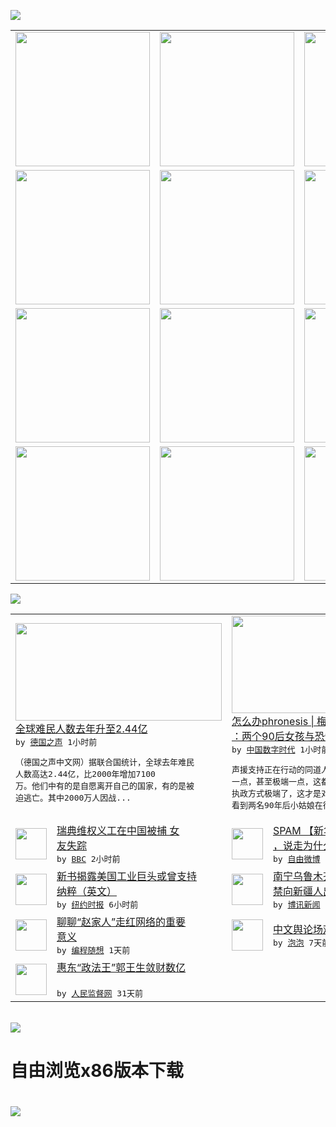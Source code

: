

<a href="https://github.com/greatfire/z/raw/master/FreeBrowser.apk"><img src="https://raw.githubusercontent.com/greatfire/wiki/master/x/header.png" /></a><table><tr><td width="262" align="center" valign="center"><a href="https://github.com/greatfire/wiki/wiki/nyt" title="纽约时报中文网 国际纵览"><img src="https://raw.githubusercontent.com/greatfire/wiki/master/x/nyt_flag.png" width="215"/></a></td><td width="262" align="center" valign="center"><a href="https://github.com/greatfire/wiki/wiki/dw" title=""><img src="https://raw.githubusercontent.com/greatfire/wiki/master/x/dw_flag.png" width="215"/></a></td><td width="262" align="center" valign="center"><a href="https://github.com/greatfire/wiki/wiki/rmjd" title=""><img src="https://raw.githubusercontent.com/greatfire/wiki/master/x/rmjd_flag.png" width="215"/></a></td></tr><tr><td width="262" align="center" valign="center"><a href="https://github.com/paopaonetizen/website" title="泡泡 - 未经审查的互联网信息"><img src="https://raw.githubusercontent.com/greatfire/wiki/master/x/pp_flag.png" width="215"/></a></td><td width="262" align="center" valign="center"><a href="https://github.com/getlantern/mirror" title="以及自由微博和GreatFire.org官方中文论坛"><img src="https://raw.githubusercontent.com/greatfire/wiki/master/x/lantern_flag.png" width="215"/></a></td><td width="262" align="center" valign="center"><a href="https://github.com/cdtmirrors/m/" title=""><img src="https://raw.githubusercontent.com/greatfire/wiki/master/x/cdt_flag.png" width="215"/></a></td></tr><tr><td width="262" align="center" valign="center"><a href="https://github.com/program-think/blog" title="编程随想的博客"><img src="https://raw.githubusercontent.com/greatfire/wiki/master/x/pt_flag.png" width="215"/></a></td><td width="262" align="center" valign="center"><a href="https://github.com/greatfire/wiki/wiki/bbc" title=""><img src="https://raw.githubusercontent.com/greatfire/wiki/master/x/bbc_flag.png" width="215"/></a></td><td width="262" align="center" valign="center"><a href="https://github.com/freeweibo/s" title="自由微博 - 匿名和不受屏蔽的新浪微博搜索"><img src="https://raw.githubusercontent.com/greatfire/wiki/master/x/fw_flag.png" width="215"/></a></td></tr><tr><td width="262" align="center" valign="center"><a href="https://github.com/greatfire/wiki/wiki/google" title=""><img src="https://raw.githubusercontent.com/greatfire/wiki/master/x/google_flag.png" width="215"/></a></td><td width="262" align="center" valign="center"><a href="https://github.com/bxnews/boxun" title=""><img src="https://raw.githubusercontent.com/greatfire/wiki/master/x/bx_flag.png" width="215"/></a></td><td width="262" align="center" valign="center"><a href="https://github.com/greatfire/wiki/wiki/open-source" title="欢迎访问GreatFire.org开发者项目网站"><img src="https://raw.githubusercontent.com/greatfire/wiki/master/x/open-source_flag.png" width="215"/></a></td></tr></table><img src="https://raw.githubusercontent.com/greatfire/wiki/master/x/newsfeed text.png" /><table cols="4"><tr><td colspan="2" width="380"><a href="http://dw.com/p/1HcKo?maca=chi-GK-text-greatfire-all-chinese-15625-xml-mrss"><img src="http://www.dw.com/image/0,,18177293_302,00.jpg" width="330" height="156"/></a></br><a href="http://dw.com/p/1HcKo?maca=chi-GK-text-greatfire-all-chinese-15625-xml-mrss">全球难民人数去年升至2.44亿</a></br><kbd> by <a href="http://dw.de">德国之声</a> 1小时前 </kbd></br><pre>（德国之声中文网）据联合国统计，全球去年难民<br/>人数高达2.44亿，比2000年增加7100<br/>万。他们中有的是自愿离开自己的国家，有的是被<br/>迫逃亡。其中2000万人因战...</pre></td><td colspan="2" width="380"><a href="http://feedproxy.google.com/~r/chinadigitaltimes/yqjh/~3/X1f3lQFG-X4/"><img src="http://chinadigitaltimes.net/chinese/files/2016/01/Screen-Shot-2016-01-13-at-%E4%B8%8A%E5%8D%881.58.03.png" width="330" height="156"/></a></br><a href="http://feedproxy.google.com/~r/chinadigitaltimes/yqjh/~3/X1f3lQFG-X4/">怎么办phronesis | 梅春来律师<br/>：两个90后女孩与恐怖到令人心塞的指控</a></br><kbd> by <a href="http://chinadigitaltimes.net/chinese/">中国数字时代</a> 1小时前 </kbd></br><pre>声援支持正在行动的同道人的思想可以左一点或右<br/>一点，甚至极端一点，这都不可怕，但如果国家的<br/>执政方式极端了，这才是对中国的真正颠覆。昨天<br/>看到两名90年后小姑娘在律师...</pre></td></tr><tr><td><img src="http://a.files.bbci.co.uk/worldservice/live/assets/images/2016/01/13/160113081346_security_personnel_at_beijing_airport_144x81_reuters_nocredit.jpg" width="50" height="50"/></td><td width="280"><a href="http://www.bbc.com/zhongwen/simp/china/2016/01/160113_sweden_activist_girlfriend_disappear">瑞典维权义工在中国被捕  女<br/>友失踪</a></br><kbd> by <a href="http://www.bbc.co.uk/zhongwen/simp">BBC</a> 2小时前 </kbd></td><td><img src="http://ww1.sinaimg.cn/large/928aba1egw1ezxvy2fdkej20fa0cndh5.jpg" width="50" height="50"/></td><td width="280"><a href="https://freeweibo.com/weibo/3930840847871958">SPAM 【新华社：携程在手<br/>，说走为什么走不了？】...</a></br><kbd> by <a href="https://freeweibo.com/">自由微博</a> 3小时前 </kbd></td></tr><tr><td><img src="http://static01.nyt.com/images/2016/01/12/us/12KOCHweb1-sub/12KOCHweb1-sub-articleLarge.jpg" width="50" height="50"/></td><td width="280"><a href="https://d3qlz4p8smvoli.cloudfront.net/usa/20160113/cc13koch/">新书揭露美国工业巨头或曾支持<br/>纳粹（英文）</a></br><kbd> by <a href="http://m.cn.nytimes.com/">纽约时报</a> 6小时前 </kbd></td><td><img src="https://raw.githubusercontent.com/greatfire/wiki/master/x/bx_logo.png" width="50" height="50"/></td><td width="280"><a href="http://www.boxun.com/news/gb/china/2016/01/201601130745.shtml">南宁乌鲁木齐直通火车当局下令<br/>禁向新疆人出租屋请看博...</a></br><kbd> by <a href="http://www.boxun.com">博讯新闻</a> 11小时前 </kbd></td></tr><tr><td><img src="http://lh5.googleusercontent.com/XsTAQ9LGTmnDWZT5BZVa4nsWbBO_gWD4qj6GWz2WfO0jXJ3tizjtzNkB0vwo95XBq5raBHouowJNCQFla4nlccXkwFvNN6yEvu9r7ON6P7SV0O-wQ_dIHxeR-GcZam2c8H6JDPMRog" width="50" height="50"/></td><td width="280"><a href="http://feedproxy.google.com/~r/programthink/~3/U8tORBq_Cik/Zhao-Family.html">聊聊“赵家人”走红网络的重要<br/>意义</a></br><kbd> by <a href="http://program-think.blogspot.com">编程随想</a> 1天前 </kbd></td><td><img src="https://pao-pao.net/sites/pao-pao.net/files/styles/adaptive_image/adaptive-image/public/yu_qing_ya_li_biao_.jpeg?itok=frNeuyOd" width="50" height="50"/></td><td width="280"><a href="https://pao-pao.net/article/657">中文舆论场观察年报（下）</a></br><kbd> by <a href="https://pao-pao.net">泡泡</a> 7天前 </kbd></td></tr><tr><td><img src="http://www.rmjdw.com/uploads/151213/3-151213135J1423.jpg" width="50" height="50"/></td><td width="280"><a href="http://www.rmjdw.com//tebiebaodao/20151213/15247.html">惠东“政法王”郭王生敛财数亿<br/> </a></br><kbd> by <a href="http://www.rmjdw.com/">人民监督网</a> 31天前 </kbd></td></table></br><a href="https://github.com/greatfire/z/raw/master/FreeBrowser.apk"><img src="https://raw.githubusercontent.com/greatfire/wiki/master/x/download app.png" /></a><h1>自由浏览x86版本下载<h1><a href="https://github.com/greatfire/z/raw/master/FreeBrowser-x86.apk"><img src="https://raw.githubusercontent.com/greatfire/images/master/fb86.qr.png" /></a>